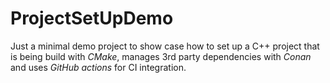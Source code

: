 # ProjectSetUpDemo

Just a minimal demo project to show case how to set up a C++ project that is being build with _CMake_, manages 3rd party dependencies with _Conan_ and uses _GitHub actions_ for CI integration.